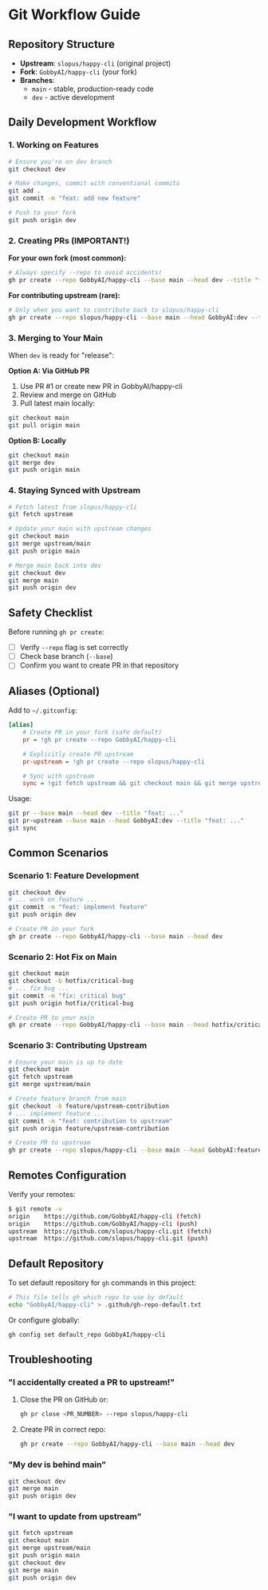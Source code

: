 # Git Workflow Guide

## Repository Structure

- **Upstream**: `slopus/happy-cli` (original project)
- **Fork**: `GobbyAI/happy-cli` (your fork)
- **Branches**:
  - `main` - stable, production-ready code
  - `dev` - active development

## Daily Development Workflow

### 1. Working on Features

```bash
# Ensure you're on dev branch
git checkout dev

# Make changes, commit with conventional commits
git add .
git commit -m "feat: add new feature"

# Push to your fork
git push origin dev
```

### 2. Creating PRs (IMPORTANT!)

**For your own fork (most common):**
```bash
# Always specify --repo to avoid accidents!
gh pr create --repo GobbyAI/happy-cli --base main --head dev --title "feat: ..." --body "..."
```

**For contributing upstream (rare):**
```bash
# Only when you want to contribute back to slopus/happy-cli
gh pr create --repo slopus/happy-cli --base main --head GobbyAI:dev --title "feat: ..." --body "..."
```

### 3. Merging to Your Main

When `dev` is ready for "release":

**Option A: Via GitHub PR**
1. Use PR #1 or create new PR in GobbyAI/happy-cli
2. Review and merge on GitHub
3. Pull latest main locally:
```bash
git checkout main
git pull origin main
```

**Option B: Locally**
```bash
git checkout main
git merge dev
git push origin main
```

### 4. Staying Synced with Upstream

```bash
# Fetch latest from slopus/happy-cli
git fetch upstream

# Update your main with upstream changes
git checkout main
git merge upstream/main
git push origin main

# Merge main back into dev
git checkout dev
git merge main
git push origin dev
```

## Safety Checklist

Before running `gh pr create`:
- [ ] Verify `--repo` flag is set correctly
- [ ] Check base branch (`--base`)
- [ ] Confirm you want to create PR in that repository

## Aliases (Optional)

Add to `~/.gitconfig`:

```ini
[alias]
    # Create PR in your fork (safe default)
    pr = !gh pr create --repo GobbyAI/happy-cli

    # Explicitly create PR upstream
    pr-upstream = !gh pr create --repo slopus/happy-cli

    # Sync with upstream
    sync = !git fetch upstream && git checkout main && git merge upstream/main && git push origin main
```

Usage:
```bash
git pr --base main --head dev --title "feat: ..."
git pr-upstream --base main --head GobbyAI:dev --title "feat: ..."
git sync
```

## Common Scenarios

### Scenario 1: Feature Development
```bash
git checkout dev
# ... work on feature ...
git commit -m "feat: implement feature"
git push origin dev

# Create PR in your fork
gh pr create --repo GobbyAI/happy-cli --base main --head dev
```

### Scenario 2: Hot Fix on Main
```bash
git checkout main
git checkout -b hotfix/critical-bug
# ... fix bug ...
git commit -m "fix: critical bug"
git push origin hotfix/critical-bug

# Create PR to your main
gh pr create --repo GobbyAI/happy-cli --base main --head hotfix/critical-bug
```

### Scenario 3: Contributing Upstream
```bash
# Ensure your main is up to date
git checkout main
git fetch upstream
git merge upstream/main

# Create feature branch from main
git checkout -b feature/upstream-contribution
# ... implement feature ...
git commit -m "feat: contribution to upstream"
git push origin feature/upstream-contribution

# Create PR to upstream
gh pr create --repo slopus/happy-cli --base main --head GobbyAI:feature/upstream-contribution
```

## Remotes Configuration

Verify your remotes:
```bash
$ git remote -v
origin    https://github.com/GobbyAI/happy-cli (fetch)
origin    https://github.com/GobbyAI/happy-cli (push)
upstream  https://github.com/slopus/happy-cli.git (fetch)
upstream  https://github.com/slopus/happy-cli.git (push)
```

## Default Repository

To set default repository for `gh` commands in this project:

```bash
# This file tells gh which repo to use by default
echo "GobbyAI/happy-cli" > .github/gh-repo-default.txt
```

Or configure globally:
```bash
gh config set default_repo GobbyAI/happy-cli
```

## Troubleshooting

### "I accidentally created a PR to upstream!"
1. Close the PR on GitHub or:
   ```bash
   gh pr close <PR_NUMBER> --repo slopus/happy-cli
   ```
2. Create PR in correct repo:
   ```bash
   gh pr create --repo GobbyAI/happy-cli --base main --head dev
   ```

### "My dev is behind main"
```bash
git checkout dev
git merge main
git push origin dev
```

### "I want to update from upstream"
```bash
git fetch upstream
git checkout main
git merge upstream/main
git push origin main
git checkout dev
git merge main
git push origin dev
```
